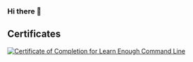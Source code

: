 ### Hi there 👋

<!--
**MeganMoran/MeganMoran** is a ✨ _special_ ✨ repository because its `README.md` (this file) appears on your GitHub profile.

Here are some ideas to get you started:

- 🔭 I’m currently working on ...
- 🌱 I’m currently learning ...
- 👯 I’m looking to collaborate on ...
- 🤔 I’m looking for help with ...
- 💬 Ask me about ...
- 📫 How to reach me: ...
- 😄 Pronouns: ...
- ⚡ Fun fact: ...
-->

## Certificates
<a href="https://www.learnenough.com/certificates/mkroll"><img src="https://www.learnenough.com/certificates/mkroll/command-line-tutorial.svg" alt="Certificate of Completion for Learn Enough Command Line"></a>
